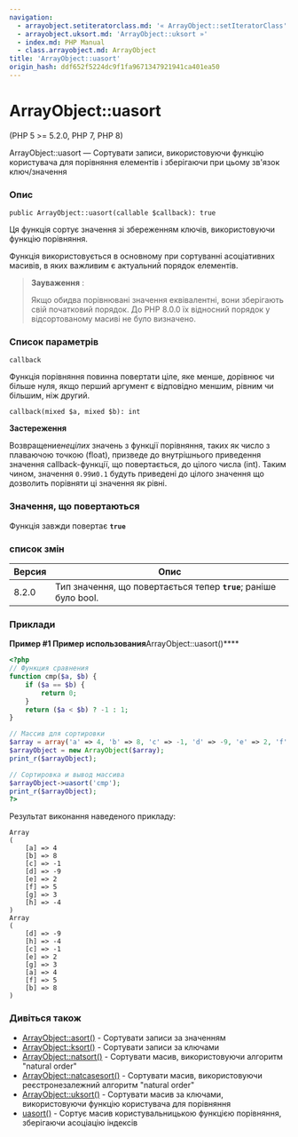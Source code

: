 ```yaml
---
navigation:
  - arrayobject.setiteratorclass.md: '« ArrayObject::setIteratorClass'
  - arrayobject.uksort.md: 'ArrayObject::uksort »'
  - index.md: PHP Manual
  - class.arrayobject.md: ArrayObject
title: 'ArrayObject::uasort'
origin_hash: ddf652f5224dc9f1fa9671347921941ca401ea50
---
```

# ArrayObject::uasort

(PHP 5 >= 5.2.0, PHP 7, PHP 8)

ArrayObject::uasort — Сортувати записи, використовуючи функцію користувача для порівняння елементів і зберігаючи при цьому зв'язок ключ/значення

### Опис

```methodsynopsis
public ArrayObject::uasort(callable $callback): true
```

Ця функція сортує значення зі збереженням ключів, використовуючи функцію порівняння.

Функція використовується в основному при сортуванні асоціативних масивів, в яких важливим є актуальний порядок елементів.

> **Зауваження** :
> 
> Якщо обидва порівнювані значення еквівалентні, вони зберігають свій початковий порядок. До PHP 8.0.0 їх відносний порядок у відсортованому масиві не було визначено.

### Список параметрів

`callback`

Функція порівняння повинна повертати ціле, яке менше, дорівнює чи більше нуля, якщо перший аргумент є відповідно меншим, рівним чи більшим, ніж другий.

```methodsynopsis
callback(mixed $a, mixed $b): int
```

**Застереження**

Возвращение*нецілих* значень з функції порівняння, таких як число з плаваючою точкою (float), призведе до внутрішнього приведення значення callback-функції, що повертається, до цілого числа (int). Таким чином, значення `0.99`и`0.1` будуть приведені до цілого значення що дозволить порівняти ці значення як рівні.

### Значення, що повертаються

Функція завжди повертає **`true`**

### список змін

| Версия | Опис |
| --- | --- |
| 8.2.0 | Тип значення, що повертається тепер **`true`**; раніше було bool. |

### Приклади

**Пример #1 Пример использования**ArrayObject::uasort()\*\*\*\*

```php
<?php
// Функция сравнения
function cmp($a, $b) {
    if ($a == $b) {
        return 0;
    }
    return ($a < $b) ? -1 : 1;
}

// Массив для сортировки
$array = array('a' => 4, 'b' => 8, 'c' => -1, 'd' => -9, 'e' => 2, 'f' => 5, 'g' => 3, 'h' => -4);
$arrayObject = new ArrayObject($array);
print_r($arrayObject);

// Сортировка и вывод массива
$arrayObject->uasort('cmp');
print_r($arrayObject);
?>
```

Результат виконання наведеного прикладу:

```
Array
(
    [a] => 4
    [b] => 8
    [c] => -1
    [d] => -9
    [e] => 2
    [f] => 5
    [g] => 3
    [h] => -4
)
Array
(
    [d] => -9
    [h] => -4
    [c] => -1
    [e] => 2
    [g] => 3
    [a] => 4
    [f] => 5
    [b] => 8
)
```

### Дивіться також

-   [ArrayObject::asort()](arrayobject.asort.md) \- Сортувати записи за значенням
-   [ArrayObject::ksort()](arrayobject.ksort.md) \- Сортувати записи за ключами
-   [ArrayObject::natsort()](arrayobject.natsort.md) - Сортувати масив, використовуючи алгоритм "natural order"
-   [ArrayObject::natcasesort()](arrayobject.natcasesort.md) - Сортувати масив, використовуючи реєстронезалежний алгоритм "natural order"
-   [ArrayObject::uksort()](arrayobject.uksort.md) \- Сортувати масив за ключами, використовуючи функцію користувача для порівняння
-   [uasort()](function.uasort.md) \- Сортує масив користувальницькою функцією порівняння, зберігаючи асоціацію індексів
